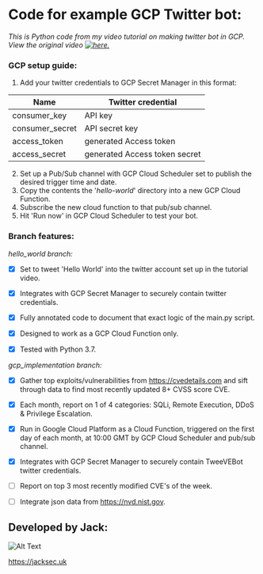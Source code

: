 # Code for example GCP Twitter bot:

*This is Python code from my video tutorial on making twitter bot in GCP. View the original video [![here.](https://img.youtube.com/vi/VID/0.jpg)](https://www.youtube.com/watch?v=qAKjd-PlZsI)*

### GCP setup guide:

1. Add your twitter credentials to GCP Secret Manager in this format:

Name | Twitter credential
------------ | -------------
consumer_key | API key
consumer_secret | API secret key
access_token | generated Access token
access_secret | generated Access token secret

2. Set up a Pub/Sub channel with GCP Cloud Scheduler set to publish the desired trigger time and date.
3. Copy the contents the '*hello-world*' directory into a new GCP Cloud Function.
4. Subscribe the new cloud function to that pub/sub channel.
5. Hit 'Run now' in GCP Cloud Scheduler to test your bot.


### Branch features:

*hello_world branch:*

- [x] Set to tweet 'Hello World' into the twitter account set up in the tutorial video.

- [x] Integrates with GCP Secret Manager to securely contain twitter credentials.

- [x] Fully annotated code to document that exact logic of the main.py script.

- [x] Designed to work as a GCP Cloud Function only.

- [x] Tested with Python 3.7.

*gcp_implementation branch:*

- [x] Gather top exploits/vulnerabilities from https://cvedetails.com and sift through data to find most recently updated 8+ CVSS score CVE.

- [x] Each month, report on 1 of 4 categories: SQLi, Remote Execution, DDoS & Privilege Escalation.

- [x] Run in Google Cloud Platform as a Cloud Function, triggered on the first day of each month, at 10:00 GMT by GCP Cloud Scheduler and pub/sub channel.

- [x] Integrates with GCP Secret Manager to securely contain TweeVEBot twitter credentials.

- [ ] Report on top 3 most recently modified CVE's of the week.
 
- [ ] Integrate json data from https://nvd.nist.gov.


## Developed by Jack:
![Alt Text](https://raw.githubusercontent.com/jacksec/jacksec.github.io/master/assets/img/logo.png)

https://jacksec.uk

